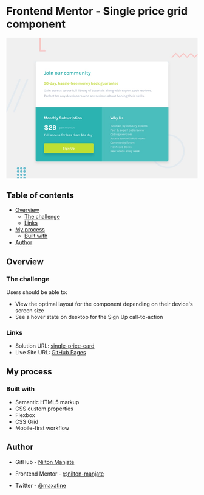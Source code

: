 ﻿# Frontend Mentor - Single price grid component

![Design preview for the Single price grid component coding challenge](./design/desktop-preview.jpg)



## Table of contents

- [Overview](#overview)
  - [The challenge](#the-challenge)
  - [Links](#links)
- [My process](#my-process)
  - [Built with](#built-with)
- [Author](#author)


## Overview

### The challenge

Users should be able to:

- View the optimal layout for the component depending on their device's screen size
- See a hover state on desktop for the Sign Up call-to-action

### Links

- Solution URL: [single-price-card](https://github.com/nilton-manjate/single-price-card)
- Live Site URL: [GitHub Pages](https://nilton-manjate.github.io/single-price-card)

## My process

### Built with

- Semantic HTML5 markup
- CSS custom properties
- Flexbox
- CSS Grid
- Mobile-first workflow

## Author


- GitHub - [Nilton Manjate](https://github.com/nilton-manjate)

- Frontend Mentor - [@nilton-manjate](https://www.frontendmentor.io/profile/nilton-manjate)

- Twitter - [@maxatine](https://www.twitter.com/maxatine)